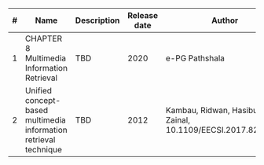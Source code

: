 | # | Name                 | Description           | Release date           |  Author                 | Source        |
| - | ---------------------|---------------------- |----------------------- | ----------------------- |:-------------:|
| 1 | CHAPTER 8 Multimedia Information Retrieval | TBD |  2020 | e-PG Pathshala | [Web](http://epgp.inflibnet.ac.in/epgpdata/uploads/epgp_content/library_and_information_science/information_storage_and_retrieval/09._multimedia_information_retrieval/et/4292_et_8.pdf)|
| 2 | Unified concept-based multimedia information retrieval technique | TBD |  2012 | Kambau, Ridwan, Hasibuan, Zainal, 10.1109/EECSI.2017.8239086 | book |
